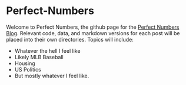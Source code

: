 # Perfect-Numbers
Welcome to Perfect Numbers, the github page for the [Perfect Numbers Blog](https://perfectnumbers.substack.com/). Relevant code, data, and markdown versions for each post will be placed into their own directories. Topics will include:
- Whatever the hell I feel like
- Likely MLB Baseball
- Housing
- US Politics
- But mostly whatever I feel like.

